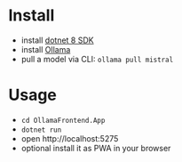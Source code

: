 # Install
- install [dotnet 8 SDK](https://dotnet.microsoft.com/en-us/download/dotnet/8.0)
- install [Ollama](https://ollama.com/download)
- pull a model via CLI: `ollama pull mistral`

# Usage
- `cd OllamaFrontend.App`
- `dotnet run`
- open http://localhost:5275
- optional install it as PWA in your browser
